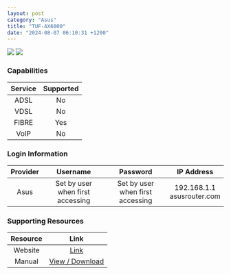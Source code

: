 ```yaml
---
layout: post
category: "Asus"
title: "TUF-AX6000"
date: "2024-08-07 06:10:31 +1200"
---
```

<img src="https://www.pbtech.co.nz/imgprod/N/E/NETAS66002__3.jpg?h=3478175587" class="modem_image">
<img src="https://www.pbtech.co.nz/imgprod/N/E/NETAS66002__2.jpg?h=3633317392" class="modem_image">

### Capabilities

| Service | Supported |
| :-: | :-: |
| ADSL | No |
| VDSL | No |
| FIBRE | Yes |
| VoIP | No |

### Login Information

| Provider | Username | Password | IP Address |
| :-: | :-: | :-: | :-: |
| Asus | Set by user when first accessing | Set by user when first accessing | 192.168.1.1<br>asusrouter.com |

### Supporting Resources

| Resource | Link |
| :-: | :-: |
| Website | [Link](https://www.asus.com/nz/networking-iot-servers/wifi-routers/asus-gaming-routers/tuf-gaming-ax6000/) |
| Manual | [View / Download](https://dlcdnets.asus.com/pub/ASUS/wireless/TUF-AX6000/E23432_TUF-AX6000_UM_v2_WEB.pdf?model=TUF-AX6000) |
